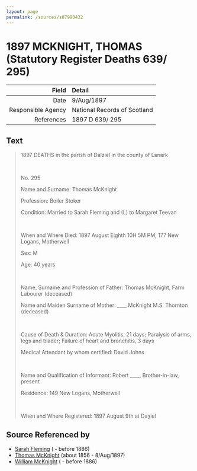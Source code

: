 ```yaml
---
layout: page
permalink: /sources/s87990432
---
```


# 1897 MCKNIGHT, THOMAS (Statutory Register Deaths 639/ 295)

Field | Detail
---:|:---
Date | 9/Aug/1897
Responsible Agency | National Records of Scotland
References | 1897 D 639/ 295

## Text

> 1897 DEATHS in the parish of Dalziel in the county of Lanark
>
> <br/>
>
> No. 295
>
> Name and Surname: Thomas McKnight
>
> Profession: Boiler Stoker
>
> Condition: Married to Sarah Fleming and (L) to Margaret Teevan
>
> <br/>
>
> When and Where Died: 1897 August Eighth 10H 5M PM; 177 New Logans, Motherwell
>
> Sex: M
>
> Age: 40 years
>
> <br/>
>
> Name, Surname and Profession of Father: Thomas McKnight, Farm Labourer (deceased)
>
> Name and Maiden Surname of Mother: ____ McKnight M.S. Thornton (deceased)
>
> <br/>
>
> Cause of Death & Duration: Acute Myolitis, 21 days; Paralysis of arms, legs and blader; Failure of heart and bronchitis, 3 days
>
> Medical Attendant by whom certified: David Johns
>
> <br/>
>
> Name and Qualification of Informant: Robert ____, Brother-in-law, present
>
> Residence: 149 New Logans, Motherwell
>
> <br/>
>
> When and Where Registered: 1897 August 9th at Daȝiel
>

## Source Referenced by

* [Sarah Fleming](../people/@286084@-sarah-fleming-b-d1886.md) ( - before 1886)
* [Thomas McKnight](../people/@6387698@-thomas-mcknight-b1856-d1897-8-8.md) (about 1856 - 8/Aug/1897)
* [William McKnight](../people/@38388851@-william-mcknight-b-d1886.md) ( - before 1886)
